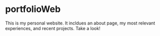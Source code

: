 # portfolioWeb

This is my personal website. It incldues an about page, my most relevant experiences, and recent projects. Take a look!
